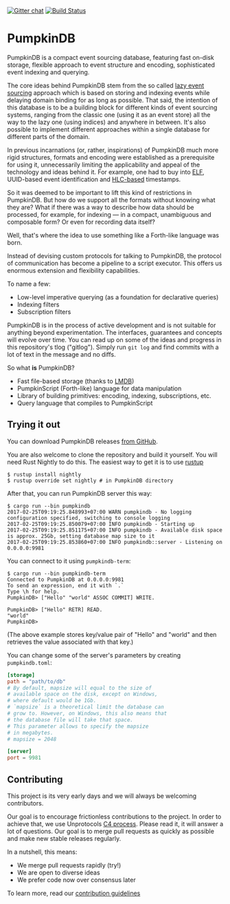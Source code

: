 [![Gitter chat](https://badges.gitter.im/PumpkinDB.png)](https://gitter.im/PumpkinDB/Lobby)
[![Build Status](https://travis-ci.org/PumpkinDB/PumpkinDB.svg?branch=master)](https://travis-ci.org/PumpkinDB/PumpkinDB)

PumpkinDB
=========

PumpkinDB is a compact event sourcing database, featuring fast on-disk storage,
flexible approach to event structure and encoding, sophisticated event indexing
and querying.

The core ideas behind PumpkinDB stem from the so called 
[lazy event sourcing](https://www.youtube.com/watch?v=aqv8d1pjmU8)
approach which is based on storing and indexing events while delaying domain
binding for as long as possible. That said, the intention of this database is to
be a building block for different kinds of event sourcing systems, ranging from
the classic one (using it as an event store) all the way to the lazy one (using
indices) and anywhere in between. It's also possible to implement different approaches
within a single database for different parts of the domain.

In previous incarnations (or, rather, inspirations) of PumpkinDB much more rigid structures,
formats and encoding were established as a prerequisite for using it, unnecessarily limiting
the applicability and appeal of the technology and ideas behind it. For example, one had to buy
into [ELF](https://rfc.eventsourcing.com/spec:1/ELF), UUID-based event identification and
[HLC-based](https://rfc.eventsourcing.com/spec:6/HLC) timestamps.

So it was deemed to be important to lift this kind of restrictions in PumpkinDB. But how do we
support all the formats without knowing what they are? What if there was a way to describe how data should be processed, for example,
for indexing — in a compact, unambiguous and composable form? Or even for recording data
itself?

Well, that's where the idea to use something like a Forth-like language was born.

Instead of devising custom protocols for talking to PumpkinDB, the protocol of communication has
become a pipeline to a script executor. This offers us enormous extension and flexibility capabilities.
 
To name a few:

* Low-level imperative querying (as a foundation for declarative queries)
* Indexing filters
* Subscription filters


PumpkinDB is in the process of active development and is not suitable for anything
beyond experimentation. The interfaces, guarantees and concepts will evolve over
time. You can read up on some of the ideas and progress in this repository's tlog
("gitlog"). Simply run `git log` and find commits with a lot of text in the message
and no diffs. 

So what **is** PumpkinDB?

* Fast file-based storage (thanks to [LMDB](http://lmdb.tech))
* PumpkinScript (Forth-like) language for data manipulation
* Library of building primitives: encoding, indexing, subscriptions, etc.
* Query language that compiles to PumpkinScript


## Trying it out

You can download PumpkinDB releases [from GitHub](https://github.com/PumpkinDB/PumpkinDB/releases).

You are also welcome to clone the repository and build
it yourself. You will need Rust Nightly to do this. The easiest way to get it is to use
[rustup](https://www.rust-lang.org/en-US/install.html)

```shell
$ rustup install nightly
$ rustup override set nightly # in PumpkinDB directory
```

After that, you can run PumpkinDB server this way:

```
$ cargo run --bin pumpkindb
2017-02-25T09:19:25.848993+07:00 WARN pumpkindb - No logging configuration specified, switching to console logging
2017-02-25T09:19:25.850079+07:00 INFO pumpkindb - Starting up
2017-02-25T09:19:25.851175+07:00 INFO pumpkindb - Available disk space is approx. 25Gb, setting database map size to it
2017-02-25T09:19:25.853860+07:00 INFO pumpkindb::server - Listening on 0.0.0.0:9981
```

You can connect to it using `pumpkindb-term`:

```
$ cargo run --bin pumpkindb-term
Connected to PumpkinDB at 0.0.0.0:9981
To send an expression, end it with `.`
Type \h for help.
PumpkinDB> ["Hello" "world" ASSOC COMMIT] WRITE.

PumpkinDB> ["Hello" RETR] READ.
"world"
PumpkinDB>
```

(The above example stores key/value pair of "Hello" and "world" and
then retrieves the value associated with that key.)

You can change some of the server's parameters by creating `pumpkindb.toml`:

```toml
[storage]
path = "path/to/db"
# By default, mapsize will equal to the size of
# available space on the disk, except on Windows,
# where default would be 1Gb.
# `mapsize` is a theoretical limit the database can
# grow to. However, on Windows, this also means that
# the database file will take that space.
# This parameter allows to specify the mapsize
# in megabytes.
# mapsize = 2048

[server]
port = 9981
```

## Contributing

This project is its very early days and we will always be welcoming
contributors. 

Our goal is to encourage frictionless contributions to the project. In order to
achieve that, we use Unprotocols [C4 process](https://rfc.unprotocols.org/spec:1/C4).
Please read it, it will answer a lot of questions. Our goal is to merge pull requests
as quickly as possible and make new stable releases regularly. 

In a nutshell, this means:

* We merge pull requests rapidly (try!)
* We are open to diverse ideas
* We prefer code now over consensus later

To learn more, read our [contribution guidelines](CONTRIBUTING.md)

